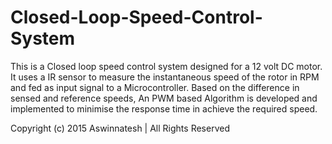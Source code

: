 # Closed-Loop-Speed-Control-System

This is a Closed loop speed control system designed for a 12 volt DC motor. It uses a IR sensor  to measure the instantaneous speed of the rotor in RPM and fed as input signal to a Microcontroller. Based on the difference in sensed and reference speeds, An PWM based Algorithm is developed and implemented to minimise the response time in achieve the required speed.

Copyright (c) 2015 Aswinnatesh | All Rights Reserved 
